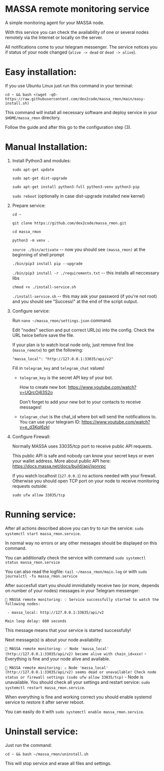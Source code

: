 # MASSA remote monitoring service

A simple monitoring agent for your MASSA node.

With this service you can check the availability of one or several nodes remotely via the Internet or locally on the server.

All notifications come to your telegram messenger. The service notices you if status of your node changed (`alive -> dead` or `dead -> alive`).



# Easy installation:

If you use Ubuntu Linux just run this command in your terminal:
```
cd ~ && bash <(wget -qO- https://raw.githubusercontent.com/dex2code/massa_rmon/main/easy-install.sh)
```

This command will install all necessary software and deploy service in your `$HOME/massa_rmon` directory.

Follow the guide and after this go to the configuration step (3).



# Manual Installation:

1. Install Python3 and modules:
   
   `sudo apt-get update`
   
   `sudo apt-get dist-upgrade`

   `sudo apt-get install python3-full python3-venv python3-pip`

   `sudo reboot` (optionally in case dist-upgrade installed new kernel)


2. Prepare service:

   `cd ~`

   `git clone https://github.com/dex2code/massa_rmon.git`

   `cd massa_rmon`

   `python3 -m venv .`

   `source ./bin/activate` -- now you should see `(massa_rmon)` at the beginning of shell prompt

   `./bin/pip3 install pip --upgrade`

   `./bin/pip3 install -r ./requirements.txt` -- this installs all neccessary libs

   `chmod +x ./install-service.sh`

   `./install-service.sh` -- this may ask your password (if you're not root) and you should see "Success!" at the end of the script output.
   

3. Configure service:

   Run `nano ~/massa_rmon/settings.json` command.

   Edit "nodes" section and put correct URL(s) into the config. Check the URL twice before save the file.

   If your plan is to watch local node only, just remove first line (`massa_remote`) to get the following:
   
   `"massa_local": "http://127.0.0.1:33035/api/v2"`

   Fill in `telegram_key` and `telegram_chat` values!

   - `telegram_key` is the secret API key of your bot.
  
     How to create new bot: https://www.youtube.com/watch?v=UQrcOj63S2o

     Don't forget to add your new bot to your contacts to receive messages!

   - `telegram_chat` is the chat_id where bot will send the notifications to. You can use your telegram ID: https://www.youtube.com/watch?v=e_d3KqI6zkI
  

4. Configure Firewall:

   Normally MASSA uses 33035/tcp port to receive public API requests.

   This public API is safe and nobody can know your secret keys or even your wallet address. More about public API here: https://docs.massa.net/docs/build/api/jsonrpc

   If you watch localhost (`127.0.0.1`) no actions needed with your firewall. Otherwise you should open TCP port on your node to receive monitoring requests outside:

   `sudo ufw allow 33035/tcp`



# Running service:

After all actions described above you can try to run the service: `sudo systemctl start massa_rmon.service`.

In normal way no errors or any other messages should be displayed on this command.

You can additionally check the service with command `sudo systemctl status massa_rmon.service`

You can also read the logfile: `tail ~/massa_rmon/main.log` or with `sudo journalctl -fu massa_rmon.service`


After succesfull start you should immidiatelly receive two (or more, depends on number of your nodes) messages in your Telegram messenger:

`🤖 MASSA remote monitoring: 💡 Service successfully started to watch the following nodes:`

` - massa_local: http://127.0.0.1:33035/api/v2`

`Main loop delay: 600 seconds`

This message means that your service is started successfully!


Next message(s) is about your node availability:

`🤖 MASSA remote monitoring: ✅ Node 'massa_local' (http://127.0.0.1:33035/api/v2) became alive with chain_id=xxx!` - Everything is fine and your node alive and available.

`🤖 MASSA remote monitoring: ⚠ Node 'massa_local' (http://127.0.0.1:33035/api/v2) seems dead or unavailable! Check node status or firewall settings (sudo ufw allow 33035/tcp)` - Node is unavailable. You should check all your settings and restart service: `sudo systemctl restart massa_rmon.service`.

When everything is fine and working correct you should enable systemd service to restore it after server reboot.

You can easily do it with `sudo systemctl enable massa_rmon.service`.


# Uninstall service:

Just run the command: 
```
cd ~ && bash ~/massa_rmon/uninstall.sh
```

This will stop service and erase all files and settings.


